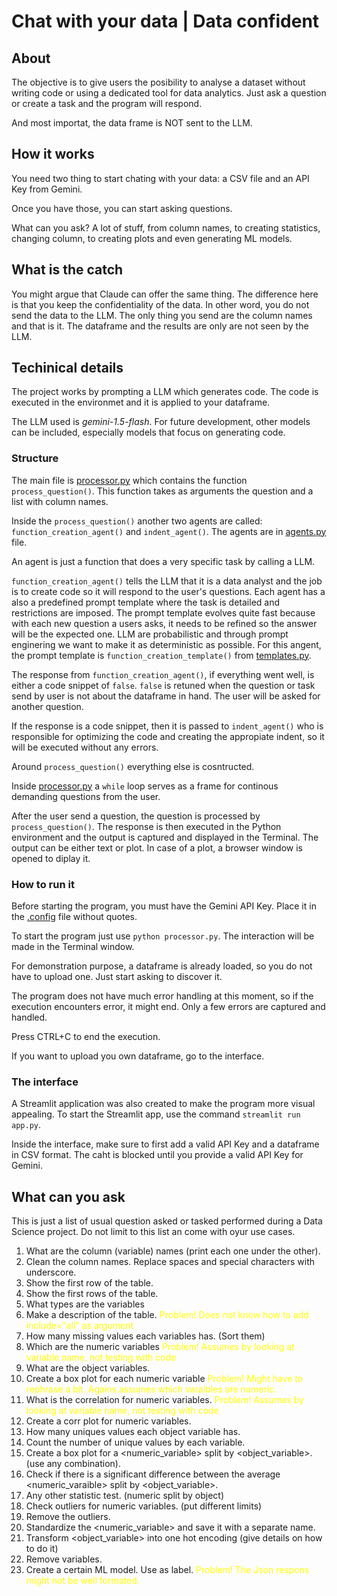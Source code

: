 # Chat with your data | Data confident
## About

The objective is to give users the posibility to analyse a dataset without writing code or using a dedicated tool for data analytics. Just ask a question or create a task and the program will respond.

And most importat, the data frame is NOT sent to the LLM.

## How it works
You need two thing to start chating with your data: a CSV file and an API Key from Gemini.

Once you have those, you can start asking questions. 

What can you ask? A lot of stuff, from column names, to creating statistics, changing column, to creating plots and even generating ML models.

## What is the catch
You might argue that Claude can offer the same thing. The difference here is that you keep the confidentiality of the data. In other word, you do not send the data to the LLM. The only thing you send are the column names and that is it. The dataframe and the results are only are not seen by the LLM.

## Techinical details
The project works by prompting a LLM which generates code. The code is executed in the environmet and it is applied to your dataframe. 

The LLM used is *gemini-1.5-flash*. For future development, other models can be included, especially models that focus on generating code.


### Structure

The main file is [processor.py](processor.py) which contains the function `process_question()`. This function takes as arguments the question and a list with column names.

Inside the `process_question()` another two agents are called: `function_creation_agent()` and `indent_agent()`. The agents are in [agents.py](agents.py) file.

An agent is just a function that does a very specific task by calling a LLM.

`function_creation_agent()` tells the LLM that it is a data analyst and the job is to create code so it will respond to the user's questions. Each agent has a also a predefined prompt template where the task is detailed and restrictions are imposed. The prompt template evolves quite fast because with each new question a users asks, it needs to be refined so the answer will be the expected one. LLM are probabilistic and through prompt enginering we want to make it as deterministic as possible. For this angent, the prompt template is `function_creation_template()` from [templates.py](templates.py).

The response from `function_creation_agent()`, if everything went well, is either a code snippet of `false`. `false` is retuned when the question or task send by user is not about the dataframe in hand. The user will be asked for another question.

If the response is a code snippet, then it is passed to `indent_agent()` who is responsible for optimizing the code and creating the appropiate indent, so it will be executed without any errors.

Around `process_question()` everything else is cosntructed.

Inside [processor.py](processor.py) a `while` loop serves as a frame for continous demanding questions from the user. 

After the user send a question, the question is processed by `process_question()`. The response is then executed in the Python environment and the output is captured and displayed in the Terminal. The output can be either text or plot. In case of a plot, a browser window is opened to diplay it.

### How to run it

Before starting the program, you must have the Gemini API Key. Place it in the [.config](.config) file without quotes.

To start the program just use `python processor.py`. The interaction will be made in the Terminal window. 

For demonstration purpose, a dataframe is already loaded, so you do not have to upload one. Just start asking to discover it.

The program does not have much error handling at this moment, so if the execution encounters error, it might end. Only a few errors are captured and handled.

Press CTRL+C to end the execution.

If you want to upload you own dataframe, go to the interface.

### The interface

A Streamlit application was also created to make the program more visual appealing. To start the Streamlit app, use the command `streamlit run app.py`.

Inside the interface, make sure to first add a valid API Key and a dataframe in CSV format. The caht is blocked until you provide a valid API Key for Gemini.

## What can you ask

This is just a list of usual question asked or tasked performed during a Data Science project. Do not limit to this list an come with oyur use cases.

1. What are the column (variable) names (print each one under the other).
2. Clean the column names. Replace spaces and special characters with underscore.
3. Show the first row of the table.
4. Show the first rows of the table.
5. What types are the variables
6. Make a description of the table. <span style="color:yellow">Problem! Does not know how to add include="all" as argument</span>
7. How many missing values each variables has. (Sort them)
8. Which are the numeric variables <span style="color:yellow">Problem! Assumes by looking at variable name, not testing with code</span>
9.  What are the object variables.
10. Create a box plot for each numeric variable <span style="color:yellow"> Problem! Might have to rephrase a bit. Agains assumes which varaibles are numeric.</span>
11. What is the correlation for numeric variables. <span style="color:yellow">Problem! Assumes by looking at variable name, not testing with code</span>
12. Create a corr plot for numeric variables.
13. How many uniques values each object variable has.
14. Count the number of unique values by each variable.
15. Create a box plot for a <numeric_variable> split by <object_variable>. (use any combination).
16. Check if there is a significant difference between the average <numeric_varaible> split by <object_variable>.
17. Any other statistic test. (numeric split by object)
18. Check outliers for numeric variables. (put different limits)
19. Remove the outliers.
20. Standardize the <numeric_variable> and save it with a separate name.
21. Transform <object_variable> into one hot encoding (give details on how to do it)
22. Remove variables.
23. Create a certain ML model. Use <variable> as label. <span style="color:yellow">Problem! The Json respons might not be well formated.</span>

